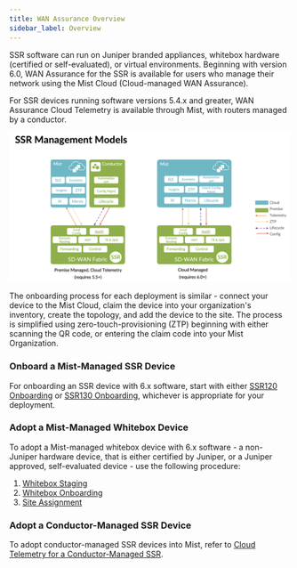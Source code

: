 ```yaml
---
title: WAN Assurance Overview
sidebar_label: Overview
---
```


SSR software can run on Juniper branded appliances, whitebox hardware (certified or self-evaluated), or virtual environments. Beginning with version 6.0, WAN Assurance for the SSR is available for users who manage their network using the Mist Cloud (Cloud-managed WAN Assurance). 

For SSR devices running software versions 5.4.x and greater, WAN Assurance Cloud Telemetry is available through Mist, with routers managed by a conductor.

![SSR Managment Models](/img/wan_ssr_mgmt_models.png)

The onboarding process for each deployment is similar - connect your device to the Mist Cloud, claim the device into your organization's inventory, create the topology, and add the device to the site. The process is simplified using zero-touch-provisioning (ZTP) beginning with either scanning the QR code, or entering the claim code into your Mist Organization. 

### Onboard a Mist-Managed SSR Device

For onboarding an SSR device with 6.x software, start with either [SSR120 Onboarding](wan_assurance_ssr120_quickstart.md) or [SSR130 Onboarding](wan_assurance_ssr130_quickstart.md), whichever is appropriate for your deployment.

### Adopt a Mist-Managed Whitebox Device

To adopt a Mist-managed whitebox device with 6.x software - a non-Juniper hardware device, that is either certified by Juniper, or a Juniper approved, self-evaluated device - use the following procedure:

1. [Whitebox Staging](wan_staging.md)
2. [Whitebox Onboarding](wan_onboarding_whitebox.md)
3. [Site Assignment ](wan_telemetry_site_assign.md)

### Adopt a Conductor-Managed SSR Device

To adopt conductor-managed SSR devices into Mist, refer to [Cloud Telemetry for a Conductor-Managed SSR](config_wan_assurance.md). 